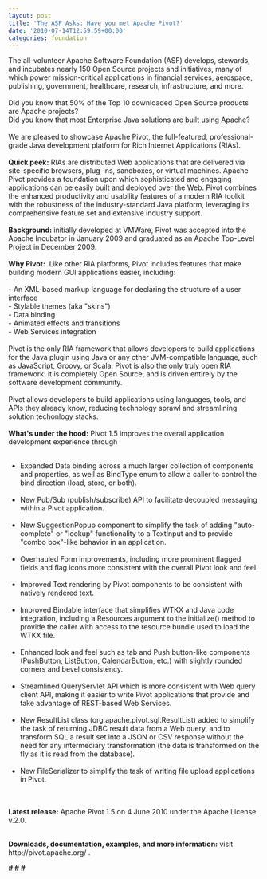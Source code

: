 ```yaml
---
layout: post
title: 'The ASF Asks: Have you met Apache Pivot?'
date: '2010-07-14T12:59:59+00:00'
categories: foundation
---
```

<div>The all-volunteer Apache Software Foundation (ASF) develops, stewards, and incubates nearly 150 Open Source projects and initiatives, many of which power mission-critical applications in financial services, aerospace, publishing, government, healthcare, research, infrastructure, and more.</div> 
  <div><br /></div> 
  <div>Did you know that 50% of the Top 10 downloaded Open Source products are Apache projects?</div> 
  <div>Did you know that most Enterprise Java solutions are built using Apache?&nbsp;</div> 
  <div><br /></div> 
  <div>We are pleased to showcase Apache Pivot, the full-featured, professional-grade Java development platform for Rich Internet Applications (RIAs).</div> 
  <div><br /></div> 
  <div><b>Quick peek:</b> RIAs are distributed Web applications that are delivered via site-specific browsers, plug-ins, sandboxes, or virtual machines. Apache Pivot provides a foundation upon which sophisticated and engaging applications can be easily built and deployed over the Web. Pivot combines the enhanced productivity and usability features of a modern RIA toolkit with the robustness of the industry-standard Java platform, leveraging its comprehensive feature set and extensive industry support.</div> 
  <div><br /></div> 
  <div><b>Background:</b> initially developed at VMWare, Pivot was accepted into the Apache Incubator in January 2009 and graduated as an Apache Top-Level Project in December 2009.</div> 
  <div><br /></div> 
  <div><b>Why Pivot:</b> &nbsp;Like other RIA platforms, Pivot includes features that make building modern GUI applications easier, including:</div> 
  <div><br /></div> 
  <div>- An XML-based markup language for declaring the structure of a user interface</div> 
  <div>- Stylable themes (aka &quot;skins&quot;)</div> 
  <div>- Data binding</div> 
  <div>- Animated effects and transitions</div> 
  <div>- Web Services integration</div> 
  <div><br /></div> 
  <div>Pivot is the only RIA framework that allows developers to build applications for the Java plugin using Java or any other JVM-compatible language, such as JavaScript, Groovy, or Scala. Pivot is also the only truly open RIA framework: it is completely Open Source, and is driven entirely by the software development community.</div> 
  <div><br /></div> 
  <div>Pivot allows developers to build applications using languages, tools, and APIs they already know, reducing technology sprawl and streamlining solution techonlogy stacks.</div> 
  <div><br /></div> 
  <div><b>What's under the hood:</b> Pivot 1.5 improves the overall application development experience through</div> 
  <div><br /></div> 
  <div> 
    <ul> 
      <li>Expanded Data binding across a much larger collection of components and properties, as well as BindType enum to allow a caller to control the bind direction (load, store, or both).<br /><br /></li> 
      <li>New Pub/Sub (publish/subscribe) API to facilitate decoupled messaging within a Pivot application.<br /><br /></li> 
      <li>New SuggestionPopup component to simplify the task of adding &quot;auto-complete&quot; or &quot;lookup&quot; functionality to a TextInput and to provide &quot;combo box&quot;-like behavior in an application.<br /><br /></li> 
      <li>Overhauled Form improvements, including more prominent flagged fields and flag icons more consistent with the overall Pivot look and feel.<br /><br /></li> 
      <li>Improved Text rendering by Pivot components to be consistent with natively rendered text.<br /><br /></li> 
      <li>Improved Bindable interface that simplifies WTKX and Java code integration, including a Resources argument to the initialize() method to provide the caller with access to the resource bundle used to load the WTKX file.<br /><br /></li> 
      <li>Enhanced look and feel such as tab and Push button-like components (PushButton, ListButton, CalendarButton, etc.) with slightly rounded corners and bevel consistency.<br /><br /></li> 
      <li>Streamlined QueryServlet API which is more consistent with Web query client API, making it easier to write Pivot applications that provide and take advantage of REST-based Web Services.<br /><br /></li> 
      <li>New ResultList class (org.apache.pivot.sql.ResultList) added to simplify the task of returning JDBC result data from a Web query, and to transform SQL a result set into a JSON or CSV response without the need for any intermediary transformation (the data is transformed on the fly as it is read from the database).<br /><br /></li> 
      <li>New FileSerializer to simplify the task of writing file upload applications in Pivot.</li> 
    </ul> 
  </div> 
  <div><br /></div> 
  <div><br /></div> 
  <div><b>Latest release:</b> Apache Pivot 1.5 on 4 June 2010 under the Apache License v.2.0.</div> 
  <div><br /></div> 
  <div> 
    <p><b>Downloads, documentation, examples, and more information:</b> visit http://pivot.apache.org/ .</p> 
    <p><b># # #</b> </p> 
  </div>
